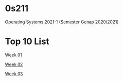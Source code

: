 # 0s211
 Operating Systems 2021-1 (Semester Genap 2020/2021)

# Top 10 List
[Week 01](https://nfrobby.github.io/os211/W01)

[Week 02](https://nfrobby.github.io/os211/W02)

[Week 03](https://nfrobby.github.io/os211/W03)
